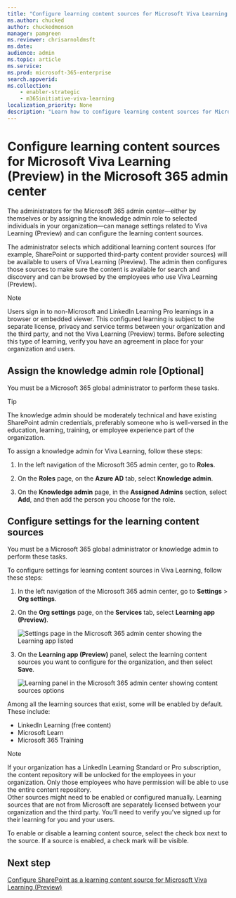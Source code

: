 ```yaml
---
title: "Configure learning content sources for Microsoft Viva Learning (Preview) in the Microsoft 365 admin center"
ms.author: chucked
author: chuckedmonson
manager: pamgreen
ms.reviewer: chrisarnoldmsft
ms.date: 
audience: admin
ms.topic: article
ms.service: 
ms.prod: microsoft-365-enterprise
search.appverid: 
ms.collection: 
    - enabler-strategic
    - m365initiative-viva-learning
localization_priority: None
description: "Learn how to configure learning content sources for Microsoft Viva Learning (Preview) in the Microsoft 365 admin center."
---
```


# Configure learning content sources for Microsoft Viva Learning (Preview) in the Microsoft 365 admin center

The administrators for the Microsoft 365 admin center—either by themselves or by assigning the knowledge admin role to selected individuals in your organization—can manage settings related to Viva Learning (Preview) and can configure the learning content sources.

The administrator selects which additional learning content sources (for example, SharePoint or supported third-party content provider sources) will be available to users of Viva Learning (Preview). The admin then configures those sources to make sure the content is available for search and discovery and can be browsed by the employees who use Viva Learning (Preview).

> [!NOTE]
>  Users sign in to non-Microsoft and LinkedIn Learning Pro learnings in a browser or embedded viewer. This configured learning is subject to the separate license, privacy and service terms between your organization and the third party, and not the Viva Learning (Preview) terms. Before selecting this type of learning, verify you have an agreement in place for your organization and users.

## Assign the knowledge admin role [Optional]

You must be a Microsoft 365 global administrator to perform these tasks.

> [!TIP]
> The knowledge admin should be moderately technical and have existing SharePoint admin credentials, preferably someone who is well-versed in the education, learning, training, or employee experience part of the organization.

To assign a knowledge admin for Viva Learning, follow these steps:

1.	In the left navigation of the Microsoft 365 admin center, go to **Roles**.

2.	On the **Roles** page, on the **Azure AD** tab, select **Knowledge admin**.
 
3.	On the **Knowledge admin** page, in the **Assigned Admins** section, select **Add**, and then add the person you choose for the role.

## Configure settings for the learning content sources

You must be a Microsoft 365 global administrator or knowledge admin to perform these tasks.

To configure settings for learning content sources in Viva Learning, follow these steps:

1.	In the left navigation of the Microsoft 365 admin center, go to **Settings** > **Org settings**.

2.	On the **Org settings** page, on the **Services** tab, select **Learning app (Preview)**.

     ![Settings page in the Microsoft 365 admin center showing the Learning app listed](media/learning/learning-sharepoint-configure1.png)

3.	On the **Learning app (Preview)** panel, select the learning content sources you want to configure for the organization, and then select **Save**.

     ![Learning panel in the Microsoft 365 admin center showing content sources options](..media/learning/learning-sharepoint-configure2.png)

Among all the learning sources that exist, some will be enabled by default. These include:

- LinkedIn Learning (free content)
- Microsoft Learn
- Microsoft 365 Training

> [!NOTE]
> If your organization has a LinkedIn Learning Standard or Pro subscription, the content repository will be unlocked for the employees in your organization. Only those employees who have permission will be able to use the entire content repository. <br>Other sources might need to be enabled or configured manually. Learning sources that are not from Microsoft are separately licensed between your organization and the third party. You’ll need to verify you’ve signed up for their learning for you and your users.

To enable or disable a learning content source, select the check box next to the source. If a source is enabled, a check mark will be visible.

## Next step

[Configure SharePoint as a learning content source for Microsoft Viva Learning (Preview)](configure-sharepoint-content-source)